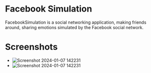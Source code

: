 # Facebook Simulation
FacebookSimulation is a social networking application, making friends around, sharing emotions simulated by the Facebook social network.

# Screenshots
- ![Screenshot 2024-01-07 142231](https://github.com/TanPhoi/FacebookSimulation/assets/155867278/1fd66363-d203-4cc6-8e4f-74416b869dc2)
- ![Screenshot 2024-01-07 142231](https://github.com/TanPhoi/FacebookSimulation/assets/155867278/1fd66363-d203-4cc6-8e4f-74416b869dc2)
